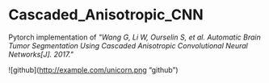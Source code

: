 # Cascaded_Anisotropic_CNN
Pytorch implementation of *"Wang G, Li W, Ourselin S, et al. Automatic Brain Tumor Segmentation Using Cascaded Anisotropic Convolutional Neural Networks[J]. 2017."*

![github](http://example.com/unicorn.png “github”)
